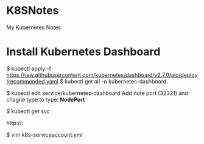 # K8SNotes
My Kubernetes Notes


# Install Kubernetes Dashboard
$ kubectl apply -f https://raw.githubusercontent.com/kubernetes/dashboard/v2.7.0/aio/deploy/recommended.yaml 
$ kubectl get all -n kubernetes-dashboard

$ kubectl edit service/kubernetes-dashboard 
Add note port (32321) and chagne type to type: **NodePort**

$ kubectl get svc 

http://<NodeIp>:<dashboard port>

$ vim k8s-serviceaccount.yml 







